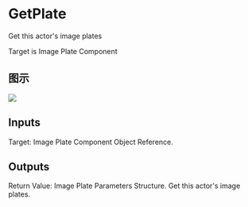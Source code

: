 # GetPlate

Get this actor's image plates

Target is Image Plate Component

## 图示

![]($-20221218-19063237.png)

## Inputs

Target: Image Plate Component Object Reference.  

## Outputs

Return Value: Image Plate Parameters Structure. Get this actor's image plates.

